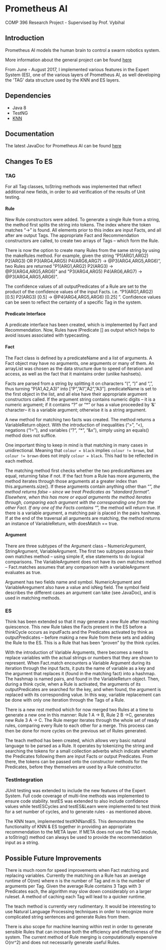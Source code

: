 # Prometheus AI
COMP 396 Research Project - Supervised by Prof. Vybihal

## Introduction

Prometheus AI models the human brain to control a swarm robotics system.

More information about the general project can be found [here](https://github.com/seanstappas/prometheus-ai/tree/master/reports)

From June - August 2017, I implemented various features in the Expert System (ES), one of the various layers of Prometheus AI, as well developing the 'TAG' data structure used by the KNN and ES layers.

## Dependencies

* Java 8
* TestNG
* [KNN](https://github.com/seanstappas/prometheus-ai/tree/master/src/main/java/knn)

## Documentation

The latest JavaDoc for Prometheus AI can be found [here](http://seanstappas.me/prometheus-ai/)

## Changes To ES

### TAG

For all Tag classes, toString methods was implemented that reflect additional new fields, in order to aid verification of the results of Unit testing.

#### Rule 

New Rule constructors were added. To generate a single Rule from a string, the method first splits the string into tokens. The index where the token matches “->” is found. All elements prior to this index are input Facts, and all after are output Tags. The appropriate Fact and Recommendation constructors are called, to create two arrays of Tags – which form the Rule.

There is now the option to create many Rules from the same string by using the makeRules method. For example, given the string “P1(ARG1,ARG2) P2(ARG3) OR P3(ARG4,ARG5) P4(ARG6,ARG7) -> @P3(ARG4,ARG5,ARG6)”, two Rules are returned "P1(ARG1,ARG2) P2(ARG3) -> @P3(ARG4,ARG5,ARG6)" and "P3(ARG4,ARG5) P4(ARG6,ARG7) -> @P3(ARG4,ARG5,ARG6)".

The confidence values of all outputPredicates of a Rule are set to the product of the confidence values of the input Facts. i.e. “P1(ARG1,ARG2) [0.5] P2(ARG3) [0.5] -> @P4(ARG4,ARG5,ARG6) [0.25] ”. Confidence values can be seen to reflect the certainty of a specific Tag in the system.

#### Predicate Interface

A predicate interface has been created, which is implemented by Fact and Recommendation. Now, Rules have IPredicate [] as output which helps to avoid issues associated with typecasting.

#### Fact

The Fact class is defined by a predicateName and a list of arguments. A Fact object may have no arguments, one arguments or many of them. An arrayList was chosen as the data structure due to speed of iteration and access, as well as the fact that it maintains order (unlike hashsets).

Facts are parsed from a string by splitting it on characters “(“, “)” and “,”, thus turning “P(A1,A2,A3)” into [“P”,”A1”,’A2”,”A3”]. predicateName is set to the first object in the list, and all else have their appropriate argument constructors called. If the argument string contains numeric digits – it is a numeric argument; if it contains “?” or “*” or has a value proceeded by ‘&’ character– it is a variable argument; otherwise it is a string argument.

A new method for matching two facts was created. The method returns a VariableReturn object. With the introduction of inequalities (“>”, “<), negations (“!=”), and variables (“?”, “*”, “&x”), simply using an equals() method does not suffice.

One important thing to keep in mind is that matching in many cases in unidirectional. Meaning that `colour = black` implies `colour != brown`, but `colour != brown` does not imply `colour = black`. This had to be reflected in each method.

The matching method first checks whether the two predicateNames are equal, returning false if not. If the fact from a Rule has more arguments, the method iterates through those arguments at a greater index than this.arguments.size(). If these arguments contain anything other than “*”, the method returns false – since we treat Predicates as “standard format”. Elsewhere, when this has more or equal arguments the method iterates through, comparing each argument with the corresponding one from the other Fact. If any one of the Facts contains “*”, the method will return true. If there is a variable argument, a matching pair is placed in the pairs hashmap. If at the end of the traversal all arguments are matching, the method returns an instance of VariableReturn, with doesMatch == true.

#### Argument

There are three subtypes of the Argument class – NumericArgument, StringArgument, VariableArgument. The first two subtypes possess their own matches method – using simple if, else statements to do logical comparisons. The VariableArgument does not have its own matches method – Fact.matches assumes that any comparison with a variableArgument evaluates as true.

Argument has two fields name and symbol. NumericArgument and VariableAregument also have a value and isNeg field. The symbol field describes the different cases an argument can take (see JavaDoc), and is used in matching methods.

### ES

Think has been extended so that it may generate a new Rule after reaching quiescence. This new Rule takes the Facts present in the ES before a thinkCycle occurs as inputFacts and the Predicates activated by think as outputPredicates – before making a new Rule from these sets and adding the Rule to the ES. This is a Rule that has been “proven” by the think cycles.

With the introduction of Variable Arguments, there becomes a need to replace variables with the actual strings or numbers that they are shown to represent. When Fact.match encounters a Variable Argument during its iteration through the input facts, it puts the name of variable as a key and the argument that replaces it (found in the matching fact) into a hashmap. The hashmap is named pairs, and found in the VariableReturn object. Then, during a think cycle, when a Rule is activated, the arguments of its outputPredicates are searched for the key, and when found, the argument is replaced with its corresponding value. In this way, variable replacement can be done with only one iteration through the Tags of a Rule.

There is a new rest method which for now merged two Rules at a time to generate a new one in this manner: Rule 1 A -> B, Rule 2 B ->C, generates new Rule 3 A -> C. The Rule merger iterates through the whole set of ready rules, comparing every Rule to each other for a merge. This process can then be done for more cycles on the previous set of Rules generated.

The teach method has been created, which allows very basic natural language to be parsed as a Rule. It operates by tokenizing the string and searching the tokens for a small collection adverbs which indicate whether the Predicates following them are input Facts or output Predicates. From there, the tokens can be passed onto the constructor methods for the Predicates, before they themselves are used by a Rule constructor.

### TestIntegration

JUnit testing was extended to include the new features of the Expert System. Full code coverage of multi-line methods was implemented to ensure code stability. testES was extended to also include confidence values while testESCycles and testES&Learn were implemented to test think for a set number of cycles, and to generate rules - as mentioned above.

The KNN team, implemented testKNNandES. This demonstrates the functionality of KNN & ES together in providing an appropriate recommendation to the META layer. If META does not use the TAG module, a toString() method can always be used to provide the recommendation input as a string.

## Possible Future Improvements

There is much room for speed improvements when Fact matching and replacing variables. Currently the matching on a Rule has an average runtime of O(nm) where n is the number of Tag and m is the number of arguments per Tag. Given the average Rule contains 3 Tags with 3 Predicates each, the algorithm may slow down considerably on a larger ruleset. A method of caching each Tag will lead to a quicker runtime.

The teach method is currently very rudimentary. It would be interesting to use Natural Language Processing techniques in order to recognize more complicated string sentences and generate Rules from them.

There is also scope for machine learning within rest in order to generate sensible Rules that can increase both the efficiency and effectiveness of the system. The current method of Rule merging is computationally expensive O(nr^2) and does not necessarily generate useful Rules.
